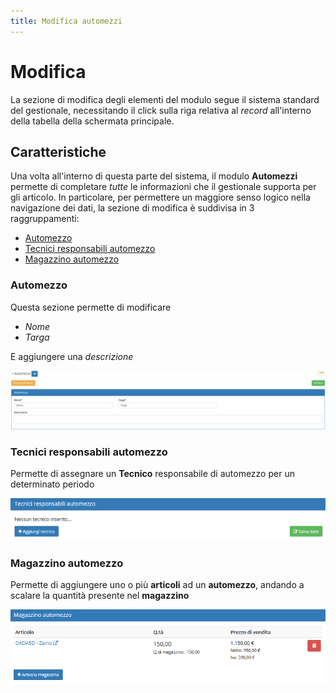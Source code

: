```yaml
---
title: Modifica automezzi
---
```


# Modifica

La sezione di modifica degli elementi del modulo segue il sistema standard del gestionale, necessitando il click sulla riga relativa al _record_ all'interno della tabella della schermata principale.

## Caratteristiche

Una volta all'interno di questa parte del sistema, il modulo **Automezzi** permette di completare _tutte_ le informazioni che il gestionale supporta per gli articolo. In particolare, per permettere un maggiore senso logico nella navigazione dei dati, la sezione di modifica è suddivisa in 3 raggruppamenti:

* [Automezzo](modificaautomezzi.md#automezzo)
* [Tecnici responsabili automezzo](modificaautomezzi.md#tecnici-responsabili-automezzo)
* [Magazzino automezzo](modificaautomezzi.md#magazzino-automezzo)

### Automezzo

Questa sezione permette di modificare

*  _Nome_ 
*  _Targa_ 

E aggiungere una _descrizione_

![Screenshot sezione automezzo](../../../../.gitbook/assets/automezziautomezzi.PNG)

### Tecnici responsabili automezzo 

Permette di assegnare un **Tecnico** responsabile di automezzo per un determinato periodo 

![Screenshot sezione tecnici responsabili automezzo](../../../../.gitbook/assets/tecniciautomezzi%20%281%29.PNG)

### Magazzino automezzo 

Permette di aggiungere uno o più **articoli** ad un **automezzo**, andando a scalare la quantità presente nel **magazzino** 

![Screenshot magazzino automezzo](../../../../.gitbook/assets/magazzinoautomezzo.PNG)

